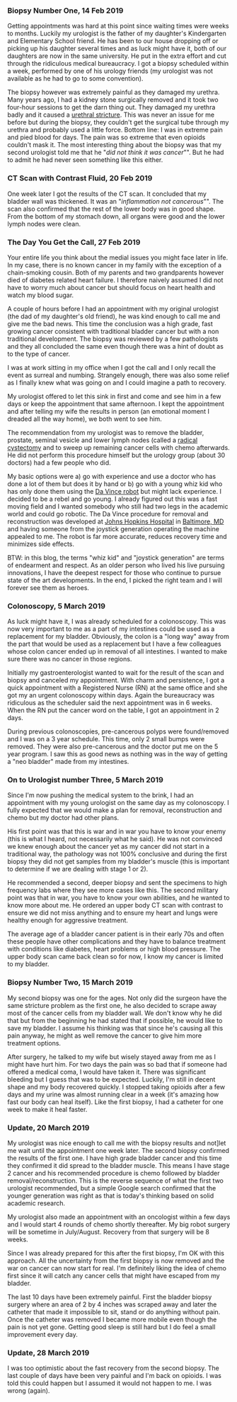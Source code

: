 ### Biopsy Number One, 14 Feb 2019

Getting appointments was hard at this point since waiting times were weeks
to months. Luckily my urologist is the father of my daughter's Kindergarten
and Elementary School friend. He has been to our house dropping off or
picking up his daughter several times and as luck might have it, both of our
daughters are now in the same university. He put in the extra effort and cut
through the ridiculous medical bureaucracy. I got a biopsy scheduled within
a week, performed by one of his urology friends (my urologist was not
available as he had to go to some convention).

The biopsy however was extremely painful as they damaged my urethra. Many
years ago, I had a kidney stone surgically removed and it took two four-hour
sessions to get the darn thing out. They damaged my urethra badly and it caused a
[urethral stricture](https://en.wikipedia.org/wiki/Urethral_stricture).
This was never an issue for me before but during the biopsy, they couldn't
get the surgical tube through my urethra and probably used a little force.
Bottom line: I was in extreme pain and pied blood for days. The pain was so
extreme that even opioids couldn't mask it. The most interesting thing about
the biopsy was that my second urologist told me that he "*did not think it
was cancer*"". But he had to admit he had never seen something like this
either.

### CT Scan with Contrast Fluid, 20 Feb 2019

One week later I got the results of the CT scan. It concluded that my
bladder wall was thickened. It was an "*inflammation not cancerous*"". The
scan also confirmed that the rest of the lower body was in good shape. From
the bottom of my stomach down, all organs were good and the lower lymph
nodes were clean.

### The Day You Get the Call, 27 Feb 2019

Your entire life you think about the medial issues you might face later in
life. In my case, there is no known cancer in my family with the
exception of a chain-smoking cousin. Both of my parents and two grandparents
however died of diabetes related heart failure. I therefore naively assumed
I did not have to worry much about cancer but should focus on heart health
and watch my blood sugar.

A couple of hours before I had an appointment with my original urologist
(the dad of my daughter's old friend), he was kind enough to call me and
give me the bad news. This time the conclusion was a high grade, fast
growing cancer consistent with traditional bladder cancer but with a non
traditional development. The biopsy was reviewed by a few pathologists and
they all concluded the same even though there was a hint of doubt as to the
type of cancer.

I was at work sitting in my office when I got the call and I only recall the
event as surreal and numbing. Strangely enough, there was also some relief
as I finally knew what was going on and I could imagine a path to recovery.

My urologist offered to let this sink in first and come and see him in a few
days or keep the appointment that same afternoon. I kept the appointment and
after telling my wife the results in person (an emotional moment I dreaded
all the way home), we both went to see him.

The recommendation from my urologist was to remove the bladder, prostate,
seminal vesicle and lower lymph nodes (called a
[radical cystectomy](https://en.wikipedia.org/wiki/Cystectomy) and to sweep
up remaining cancer cells with chemo afterwards. He did not perform this
procedure himself but the urology group (about 30 doctors) had a few people
who did.

My basic options were a) go with experience and use a doctor who has done a
lot of them but does it by hand or b) go with a young whiz kid who has only
done them using the
[Da Vince robot](https://en.wikipedia.org/wiki/Da_Vinci_Surgical_System)
but might lack experience. I decided to be a rebel and go young. I already
figured out this was a fast moving field and I wanted somebody who still
had two legs in the academic world and could go robotic. The Da Vince
procedure for removal and reconstruction was developed at
[Johns Hopkins Hospital](https://en.wikipedia.org/wiki/Johns_Hopkins_Hospital) in
[Baltimore, MD](https://en.wikipedia.org/wiki/Baltimore) and having
someone from the joystick generation operating the machine appealed to me.
The robot is far more accurate, reduces recovery time and minimizes side
effects.

BTW: in this blog, the terms "whiz kid" and "joystick generation"
are terms of endearment and respect. As an older person who lived his
live pursuing innovations, I have the deepest respect for those who
continue to pursue state of the art developments. In the end, I picked
the right team and I will forever see them as heroes.

### Colonoscopy, 5 March 2019

As luck might have it, I was already scheduled for a colonoscopy. This was
now very important to me as a part of my intestines could be used as a
replacement for my bladder. Obviously, the colon is a "long way" away from
the part that would be used as a replacement but I have a few colleagues
whose colon cancer ended up in removal of all intestines. I wanted to make
sure there was no cancer in those regions.

Initially my gastroenterologist wanted to wait for the result of the scan
and biopsy and canceled my appointment. With charm and persistence, I got
a quick appointment with a Registered Nurse (RN) at the same office and
she got my an urgent colonoscopy within days. Again the bureaucracy was
ridiculous as the scheduler said the next appointment was in 6 weeks.
When the RN put the cancer word on the table, I got an appointment in 2
days.

During previous colonoscopies, pre-cancerous polyps were found/removed and
I was on a 3 year schedule. This time, only 2 small bumps were removed.
They were also pre-cancerous and the doctor put me on the 5 year program.
I saw this as good news as nothing was in the way of getting a
"neo bladder" made from my intestines.

### On to Urologist number Three, 5 March 2019

Since I'm now pushing the medical system to the brink, I had an appointment
with my young urologist on the same day as my colonoscopy. I fully expected
that we would make a plan for removal, reconstruction and chemo but my
doctor had other plans.

His first point was that this is war and in war you have to know your
enemy (this is what I heard, not necessarily what he said). He was not
convinced we knew enough about the cancer yet as my cancer did not start
in a traditional way, the pathology was not 100% conclusive and during
the first biopsy they did not get samples from my bladder's muscle (this
is important to determine if we are dealing with stage 1 or 2).

He recommended a second, deeper biopsy and sent the specimens to high
frequency labs where they see more cases like this. The second military
point was that in war, you have to know your own abilities, and he wanted
to know more about me. He ordered an upper body CT scan with contrast to
ensure we did not miss anything and to ensure my heart and lungs were
healthy enough for aggressive treatment.

The average age of a bladder cancer patient is in their early 70s and often
these people have other complications and they have to balance treatment
with conditions like diabetes, heart problems or high blood pressure. The
upper body scan came back clean so for now, I know my cancer is limited to
my bladder.

### Biopsy Number Two, 15 March 2019

My second biopsy was one for the ages. Not only did the surgeon have the
same stricture problem as the first one, he also decided to scrape away
most of the cancer cells from my bladder wall. We don't know why he did
that but from the beginning he had stated that if possible, he would like
to save my bladder. I assume his thinking was that since he's causing all
this pain anyway, he might as well remove the cancer to give him more
treatment options.

After surgery, he talked to my wife but wisely stayed away from me as I
might have hurt him. For two days the pain was so bad that if someone had
offered a medical coma, I would have taken it. There was significant
bleeding but I guess that was to be expected. Luckily, I'm still in decent
shape and my body recovered quickly. I stopped taking opioids after a
few days and my urine was almost running clear in a week (it's amazing how
fast our body can heal itself). Like the first biopsy, I had a catheter for
one week to make it heal faster.

### Update, 20 March 2019

My urologist was nice enough to call me with the biopsy results and not]let me wait until the appointment one week later. The second biopsy confirmed
the results of the first one. I have high grade bladder cancer and this
time they confirmed it did spread to the bladder muscle. This means I have
stage 2 cancer and his recommended procedure is chemo followed by bladder
removal/reconstruction. This is the reverse sequence of what the first two
urologist recommended, but a simple Google search confirmed that the
younger generation was right as that is today's thinking based on solid
academic research.

My urologist also made an appointment with an oncologist within a few days
and I would start 4 rounds of chemo shortly thereafter. My big robot
surgery will be sometime in July/August. Recovery from that surgery will be
8 weeks.

Since I was already prepared for this after the first biopsy, I'm OK with
this approach. All the uncertainty from the first biopsy is now removed and
the war on cancer can now start for real. I'm definitely liking the idea of
chemo first since it will catch any cancer cells that might have escaped
from my bladder.

The last 10 days have been extremely painful. First the bladder
biopsy surgery where an area of 2 by 4 inches was scraped away and later
the catheter that made it impossible to sit, stand or do anything without
pain. Once the catheter was removed I became more mobile even though the
pain is not yet gone. Getting good sleep is still hard but I do feel a
small improvement every day.

### Update, 28 March 2019

I was too optimistic about the fast recovery from the second
biopsy. The last couple of days have been very painful and I'm back on
opioids. I was told this could happen but I assumed it would not happen to
me. I was wrong (again).
